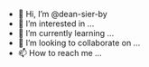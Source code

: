 - 👋 Hi, I’m @dean-sier-by
- 👀 I’m interested in ...
- 🌱 I’m currently learning ...
- 💞️ I’m looking to collaborate on ...
- 📫 How to reach me ...

<!---
dean-sier-by/dean-sier-by is a ✨ special ✨ repository because its `README.md` (this file) appears on your GitHub profile.
You can click the Preview link to take a look at your changes.
--->
